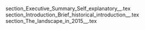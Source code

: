 section_Executive_Summary_Self_explanatory__.tex
section_Introduction_Brief_historical_introduction__.tex
section_The_landscape_in_2015__.tex